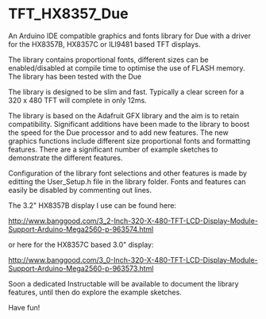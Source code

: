 # TFT_HX8357_Due

An Arduino IDE compatible graphics and fonts library for Due with a driver for the HX8357B, HX8357C or ILI9481 based TFT displays.

The library contains proportional fonts, different sizes can be enabled/disabled at compile time to optimise the use of FLASH memory.  The library has been tested with the Due

The library is designed to be slim and fast. Typically a clear screen for a 320 x 480 TFT will complete in only 12ms.

The library is based on the Adafruit GFX library and the aim is to retain compatibility. Significant additions have been made to the library to boost the speed for the Due processor and to add new features. The new graphics functions include different size proportional fonts and formatting features. There are a significant number of example sketches to demonstrate the different features.

Configuration of the library font selections and other features is made by editting the User_Setup.h file in the library folder.  Fonts and features can easily be disabled by commenting out lines.

The 3.2" HX8357B display I use can be found here:

http://www.banggood.com/3_2-Inch-320-X-480-TFT-LCD-Display-Module-Support-Arduino-Mega2560-p-963574.html

or here for the HX8357C based 3.0" display:

http://www.banggood.com/3_0-Inch-320-X-480-TFT-LCD-Display-Module-Support-Arduino-Mega2560-p-963573.html

Soon a dedicated Instructable will be available to document the library features, until then do explore the example sketches.

Have fun!
